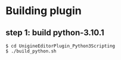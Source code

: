 # Building plugin

## step 1: build python-3.10.1

```
$ cd UnigineEditorPlugin_Python3Scripting
$ ./build_python.sh
```
